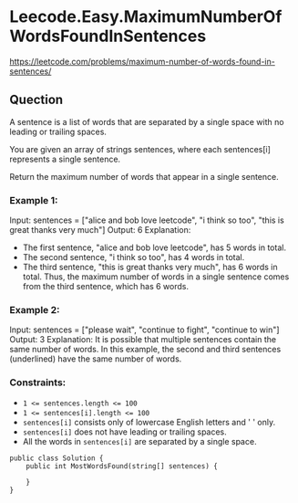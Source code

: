 # Leecode.Easy.MaximumNumberOfWordsFoundInSentences


https://leetcode.com/problems/maximum-number-of-words-found-in-sentences/


## Quection
A sentence is a list of words that are separated by a single space with no leading or trailing spaces.

You are given an array of strings sentences, where each sentences[i] represents a single sentence.

Return the maximum number of words that appear in a single sentence.

 

### Example 1:

Input: sentences = ["alice and bob love leetcode", "i think so too", "this is great thanks very much"]
Output: 6
Explanation: 
- The first sentence, "alice and bob love leetcode", has 5 words in total.
- The second sentence, "i think so too", has 4 words in total.
- The third sentence, "this is great thanks very much", has 6 words in total.
Thus, the maximum number of words in a single sentence comes from the third sentence, which has 6 words.

### Example 2:

Input: sentences = ["please wait", "continue to fight", "continue to win"]
Output: 3
Explanation: It is possible that multiple sentences contain the same number of words. 
In this example, the second and third sentences (underlined) have the same number of words.
 

### Constraints:

- `1 <= sentences.length <= 100`
- `1 <= sentences[i].length <= 100`
- `sentences[i]` consists only of lowercase English letters and ' ' only.
- `sentences[i]` does not have leading or trailing spaces.
- All the words in `sentences[i]` are separated by a single space.

```csharp=
public class Solution {
    public int MostWordsFound(string[] sentences) {
        
    }
}
```